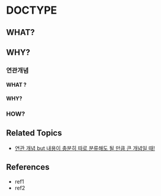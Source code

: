 # DOCTYPE

## WHAT?


## WHY?

### 연관개념
#### WHAT ?

#### WHY?

### HOW?

## Related Topics
* [연관 개념 but 내용이 충분히 따로 분류해도 될 만큼 큰 개념일 때!]()

## References
* ref1
* ref2
